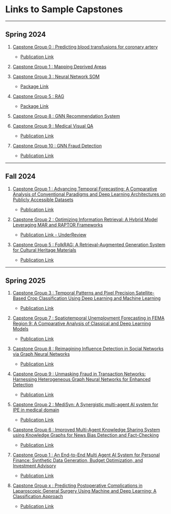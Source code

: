 # Links to Sample Capstones


----

## Spring  2024


1. [Capstone Group 0 : Predicting blood transfusions for coronary artery]()

    - [Publication Link](https://link.springer.com/article/10.1007/s00521-024-10309-9)

2. [Capstone Group 1 : Mapping Deprived Areas](https://github.com/akhil97/Capstone-Group1)

3. [Capstone Group 3 : Neural Network SOM](https://github.com/amir-jafari/SOM)

   - [Package Link](https://pypi.org/project/NNSOM/)

4. [Capstone Group 5 : RAG](https://github.com/arjbingly/grag)

   - [Package Link](https://pypi.org/project/grag/)

5. [Capstone Group 8 : GNN Recommendation System](https://github.com/twallett/DynamicRecSys)

6. [Capstone Group 9 : Medical Visual QA](https://github.com/KumarAditya98/Medical-Visual-Question-Answering-using-Multimodal-Fusion)

    - [Publication Link](https://link.springer.com/article/10.1007/s00521-024-10318-8)

7. [Capstone Group 10 : GNN Fraud Detection](https://github.com/ChiragLakhanpal/Leveraging-Graph-Based-Learning-for-Enhanced-Fraud-Detection)
    
    - [Publication Link](https://link.springer.com/article/10.1007/s00521-024-10397-7?utm_source=rct_congratemailt&utm_medium=email&utm_campaign=nonoa_20240917&utm_content=10.1007%2Fs00521-024-10397-7)


----

## Fall 2024


1. [Capstone Group 1 : Advancing Temporal Forecasting: A Comparative Analysis of Conventional Paradigms and Deep Learning Architectures on Publicly Accessible Datasets](https://github.com/hslgao4/Capstone-Group-1)

    - [Publication Link](https://link.springer.com/article/10.1007/s00521-025-11324-0)

2. [Capstone Group 2 : Optimizing Information Retrieval: A Hybrid Model Leveraging MAR and RAPTOR Frameworks](https://github.com/Akamemz/MAR-RAPTOR-hybrid-model)

    - [Publication Link - UnderReview]()

3. [Capstone Group 5 : FolkRAG: A Retrieval-Augmented Generation System for Cultural Heritage Materials](https://github.com/GWU-MS-DS/Capstone)

    - [Publication Link](https://link.springer.com/article/10.1007/s00521-025-11455-4)
----

## Spring 2025
1. [Capstone Group 3 : Temporal Patterns and Pixel Precision Satellite-Based Crop Classification Using Deep Learning and Machine Learning](https://github.com/DishaKacha7/Capstone_Group_3/tree/main)

    - [Publication Link]()
   
2. [Capstone Group 7 : Spatiotemporal Unemployment Forecasting in FEMA Region 9: A Comparative Analysis of Classical and Deep Learning Models](https://github.com/KhushJShah/Group-7-PDFM)

    - [Publication Link]()

3. [Capstone Group 8 : Reimagining Influence Detection in Social Networks via Graph Neural Networks](https://github.com/KanishkGoel1999/Group-8-Capstone-)

    - [Publication Link]()

4. [Capstone Group 9 : Unmasking Fraud in Transaction Networks: Harnessing Heterogeneous Graph Neural Networks for Enhanced Detection](https://github.com/KanishkGoel1999/Capstone_project_Kanishk_Goel)

    - [Publication Link]()

5. [Capstone Group 2 : MediSyn: A Synergistic multi-agent AI system for IPE in medical domain](https://github.com/parv-bhargava/MediSyn)

    - [Publication Link]()

6. [Capstone Group 6 : Improved Multi-Agent Knowledge Sharing System using Knowledge Graphs for News Bias Detection and Fact-Checking](https://github.com/Modupeolawuraola/Multi-Agent-System-with-Knowledge-Sharing-For-News-Evaluation)

    - [Publication Link]()

7. [Capstone Group 1 : An End-to-End Multi Agent AI System for Personal Finance: Synthetic Data Generation, Budget Optimization, and Investment Advisory](https://github.com/aman-jaglan/Capstone_Project)

    - [Publication Link]()

8. [Capstone Group x : Predicting Postoperative Complications in Laparoscopic General Surgery Using Machine and Deep Learning: A Classification Approach]()

    - [Publication Link]()
